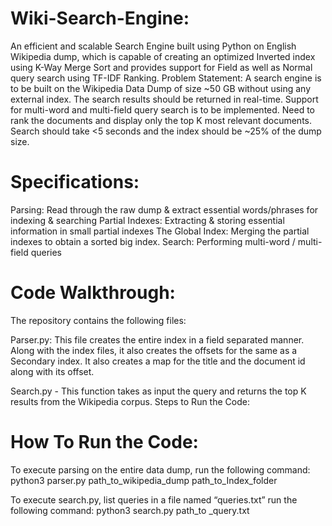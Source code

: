 # Wiki-Search-Engine:

An efficient and scalable Search Engine built using Python on English Wikipedia dump, which is capable of creating an optimized Inverted index using K-Way Merge Sort and provides support for Field as well as Normal query search using TF-IDF Ranking.
Problem Statement:
A search engine is to be built on the Wikipedia Data Dump of size ~50 GB without using any external index. The search results should be returned in real-time. 
Support for multi-word and multi-field query search is to be implemented.
Need to rank the documents and display only the top K most relevant documents.
Search should take <5 seconds and the index should be ~25% of the dump size.

# Specifications:

Parsing: Read through the raw dump & extract essential words/phrases for indexing & searching
Partial Indexes: Extracting & storing essential information in small partial indexes
The Global Index: Merging the partial indexes to obtain a sorted big index.
Search: Performing multi-word / multi-field queries

# Code Walkthrough:

The repository contains the following files:

Parser.py: This file creates the entire index in a field separated manner. Along with the index files, it also creates the offsets for the same as a Secondary index. It also creates a map for the title and the document id along with its offset. 

Search.py - This function takes as input the query and returns the top K results from the Wikipedia corpus. 
Steps to Run the Code:

# How To Run the Code:

To execute parsing on the entire data dump, run the following command: python3 parser.py path_to_wikipedia_dump path_to_Index_folder

To execute search.py, list queries in a file named “queries.txt” run the following command: python3 search.py path_to _query.txt
